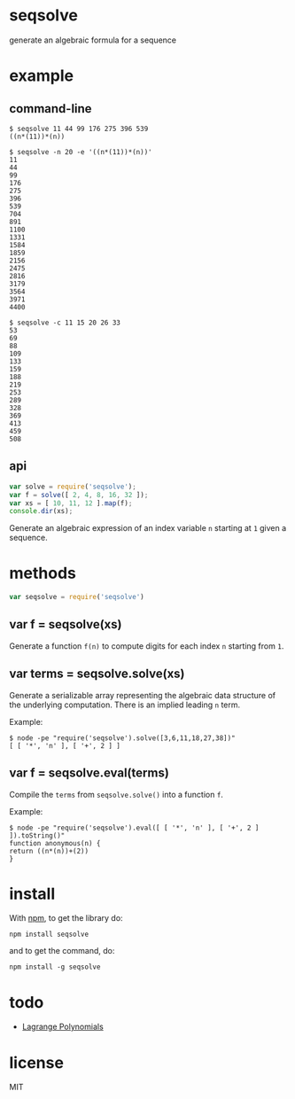 # seqsolve

generate an algebraic formula for a sequence

# example

## command-line

```
$ seqsolve 11 44 99 176 275 396 539
((n*(11))*(n))
```

```
$ seqsolve -n 20 -e '((n*(11))*(n))'
11
44
99
176
275
396
539
704
891
1100
1331
1584
1859
2156
2475
2816
3179
3564
3971
4400
```

```
$ seqsolve -c 11 15 20 26 33
53
69
88
109
133
159
188
219
253
289
328
369
413
459
508
```

## api

``` js
var solve = require('seqsolve');
var f = solve([ 2, 4, 8, 16, 32 ]);
var xs = [ 10, 11, 12 ].map(f);
console.dir(xs);
```

Generate an algebraic expression of an index variable `n` starting at `1` given
a sequence.

# methods

``` js
var seqsolve = require('seqsolve')
```

## var f = seqsolve(xs)

Generate a function `f(n)` to compute digits for each index `n` starting from
`1`.

## var terms = seqsolve.solve(xs)

Generate a serializable array representing the algebraic data structure of the
underlying computation. There is an implied leading `n` term.

Example:

```
$ node -pe "require('seqsolve').solve([3,6,11,18,27,38])"
[ [ '*', 'n' ], [ '+', 2 ] ]
```

## var f = seqsolve.eval(terms)

Compile the `terms` from `seqsolve.solve()` into a function `f`.

Example:

```
$ node -pe "require('seqsolve').eval([ [ '*', 'n' ], [ '+', 2 ] ]).toString()"
function anonymous(n) {
return ((n*(n))+(2))
}
```

# install

With [npm](https://npmjs.org), to get the library do:

```
npm install seqsolve
```

and to get the command, do:

```
npm install -g seqsolve
```

# todo

* [Lagrange Polynomials](http://en.wikipedia.org/wiki/Lagrange_polynomial)

# license

MIT
